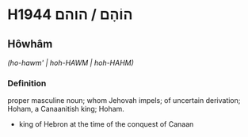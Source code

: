 # H1944 הוֹהָם / הוהם

## Hôwhâm

_(ho-hawm' | hoh-HAWM | hoh-HAHM)_

### Definition

proper masculine noun; whom Jehovah impels; of uncertain derivation; Hoham, a Canaanitish king; Hoham.

- king of Hebron at the time of the conquest of Canaan
